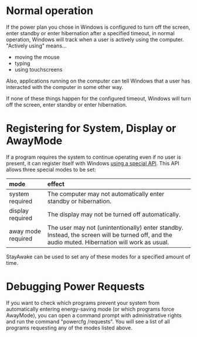 # Normal operation #

If the power plan you chose in Windows is configured to turn off the screen, enter standby or enter hibernation after a specified timeout, in normal operation, Windows will track when a user is actively using the computer. "Actively using" means...

  * moving the mouse
  * typing
  * using touchscreens

Also, applications running on the computer can tell Windows that a user has interacted with the computer in some other way.

If none of these things happen for the configured timeout, Windows will turn off the screen, enter standby or enter hibernation.


# Registering for System, Display or AwayMode #

If a program requires the system to continue operating even if no user is present, it can register itself with Windows [using a special API](http://msdn.microsoft.com/en-us/library/windows/desktop/aa373208%28v=vs.85%29.aspx). This API allows three special modes to be set:

| **mode** | **effect** |
|:---------|:-----------|
| system required | The computer may not automatically enter standby or hibernation. |
| display required | The display may not be turned off automatically. |
| away mode required | The user may not (unintentionally) enter standby. Instead, the screen will be turned off, and the audio muted. Hibernation will work as usual. |

StayAwake can be used to set any of these modes for a specified amount of time.


# Debugging Power Requests #

If you want to check which programs prevent your system from automatically entering energy-saving mode (or which programs force AwayMode), you can open a command prompt with administrative rights and run the command "powercfg /requests". You will see a list of all programs requesting any of the modes listed above.